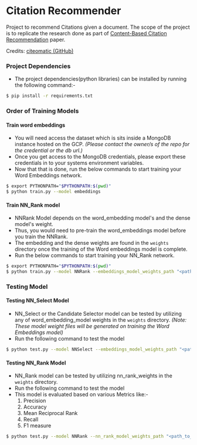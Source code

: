 # Citation Recommender
Project to recommend Citations given a document. The scope of the project is to replicate the research done as part of [Content-Based Citation Recommendation](https://arxiv.org/pdf/1802.08301.pdf) paper.

Credits: [citeomatic (GitHub)](https://github.com/allenai/citeomatic/)

### Project Dependencies
- The project dependencies(python libraries) can be installed by running the following command:-
```bash
$ pip install -r requirements.txt
```


### Order of Training Models

#### Train word embeddings
- You will need access the dataset which is sits inside a MongoDB instance hosted on the GCP.
 *(Please contact the owner/s of the repo for the credential or the db url.)*
- Once you get access to the MongoDB credentials, please export these credentials in to your systems environment variables.
- Now that that is done, run the below commands to start training your Word Embeddings network.
```bash
$ export PYTHONPATH="$PYTHONPATH:$(pwd)"
$ python train.py --model embeddings
```



#### Train NN_Rank model
- NNRank Model depends on the word_embedding model's and the dense model's weight.
- Thus, you would need to pre-train the word_embeddings model before you train the NNRank.
- The embedding and the dense weights are found in the `weights` directory once the training of the Word embeddings model is complete.
- Run the below commands to start training your NN_Rank network.
```bash
$ export PYTHONPATH="$PYTHONPATH:$(pwd)"
$ python train.py --model NNRank --embeddings_model_weights_path "<path_to_embeddings_model_weight>" --dense_model_weights_path "<path_to_dense_model_weights>"
```


### Testing Model

#### Testing NN_Select Model
- NN_Select or the Candidate Selector model can be tested by utilizing any of word_embedding_model weights in the `weights` directory.
*(Note: These model weight files will be generated on training the Word Embeddings model)*
- Run the following command to test the model

```bash
$ python test.py --model NNSelect --embeddings_model_weights_path "<path_to_weights>"
```


#### Testing NN_Rank Model
- NN_Rank model can be tested by utilizing nn_rank_weights in the `weights` directory.
- Run the following command to test the model
- This model is evaluated based on various Metrics like:-
    1. Precision
    2. Accuracy
    3. Mean Reciprocal Rank
    4. Recall
    5. F1 measure

```bash
$ python test.py --model NNRank --nn_rank_model_weights_path "<path_to_nn_rank_weights>"
```